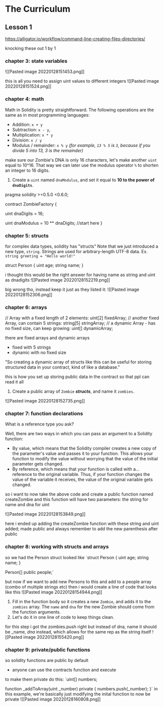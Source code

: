 # The Curriculum
## Lesson 1
https://alligator.io/workflow/command-line-creating-files-directories/

knocking these out 1 by 1

### chapter 3: state variables
![[Pasted image 20220128151453.png]]

this is all you need to assign uint values to different integers
![[Pasted image 20220128151524.png]]

### chapter 4: math
Math in Solidity is pretty straightforward. The following operations are the same as in most programming languages:

-   Addition: `x + y`
-   Subtraction: `x - y`,
-   Multiplication: `x * y`
-   Division: `x / y`
-   Modulus / remainder: `x % y` _(for example, `13 % 5` is `3`, because if you divide 5 into 13, 3 is the remainder)_

make sure our Zombie's DNA is only 16 characters, let's make another `uint` equal to 10^16. That way we can later use the modulus operator `%` to shorten an integer to 16 digits.

1.  Create a `uint` named `dnaModulus`, and set it equal to **10 to the power of `dnaDigits`**.

pragma solidity >=0.5.0 <0.6.0;

contract ZombieFactory {

uint dnaDigits = 16;

uint dnaModulus = 10 ** dnaDigits; //start here
}

### chapter 5: structs
for complex data types, solidity has "structs"
Note that we just introduced a new type, `string`. Strings are used for arbitrary-length UTF-8 data. Ex. `string greeting = "Hello world!"`

struct Person { 
uint age; 
string name; 
}

i thought this would be the right answer for having name as string and uint as dnadigits
![[Pasted image 20220128152219.png]]

big wrong tho, instead keep it just as they listed it:
![[Pasted image 20220128152306.png]]

### chapter 6: arrays
// Array with a fixed length of 2 elements: uint[2] fixedArray; // another fixed Array, can contain 5 strings: string[5] stringArray; // a dynamic Array - has no fixed size, can keep growing: uint[] dynamicArray;

there are fixed arrays and dynamic arrays
- fixed with 5 strings
- dynamic with no fixed size

"So creating a dynamic array of structs like this can be useful for storing structured data in your contract, kind of like a database."

this is how you set up storing public data in the contract so that ppl can read it all

1.  Create a public array of `Zombie` **_structs_**, and name it `zombies`.


![[Pasted image 20220128152735.png]]

### chapter 7: function declarations
What is a reference type you ask?

Well, there are two ways in which you can pass an argument to a Solidity function:

-   By value, which means that the Solidity compiler creates a new copy of the parameter's value and passes it to your function. This allows your function to modify the value without worrying that the value of the initial parameter gets changed.
-   By reference, which means that your function is called with a... reference to the original variable. Thus, if your function changes the value of the variable it receives, the value of the original variable gets changed.

so i want to now take the above code and create a public function named createZombie
and this function will have two parameters: the string for name and dna for uint

![[Pasted image 20220128153849.png]]

here i ended up adding the createZombie function with these string and uint added; made public and always remember to add the new parenthesis after public

### chapter 8: working with structs and arrays
so we  had the Person struct
looked like 
`struct Person {
	uint age;
	string name;
}

Person[] public people;`

but now if we want to add new Persons to this and add to a people array (combo of multiple strings etc) then i would create a line of code that looks like this
![[Pasted image 20220128154944.png]]

1.  Fill in the function body so it creates a new `Zombie`, and adds it to the `zombies` array. The `name` and `dna` for the new Zombie should come from the function arguments.
2.  Let's do it in one line of code to keep things clean.

for this step i got the zombies.push right but instead of dna, name it should be _name, _dna_ instead, which allows for the same rep as the string itself
![[Pasted image 20220128155420.png]]

### chapter 9: private/public functions
so solidity functions are public by default
- anyone can use the contracts function and execute

to make them private do this:
`uint[] numbers;

function _addToArray(uint _number) private {
	numbers.push(_number);
}`
in this example, we're basically just modifying the inital function to now be private
![[Pasted image 20220128160808.png]]

